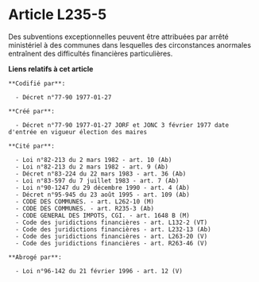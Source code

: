 # Article L235-5

Des subventions exceptionnelles peuvent être attribuées par arrêté ministériel à des communes dans lesquelles des
circonstances anormales entraînent des difficultés financières particulières.

**Liens relatifs à cet article**

	**Codifié par**:

	  - Décret n°77-90 1977-01-27

	**Créé par**:

	  - Décret n°77-90 1977-01-27 JORF et JONC 3 février 1977 date d'entrée en vigueur élection des maires

	**Cité par**:

	  - Loi n°82-213 du 2 mars 1982 - art. 10 (Ab)
	  - Loi n°82-213 du 2 mars 1982 - art. 9 (Ab)
	  - Décret n°83-224 du 22 mars 1983 - art. 36 (Ab)
	  - Loi n°83-597 du 7 juillet 1983 - art. 7 (Ab)
	  - Loi n°90-1247 du 29 décembre 1990 - art. 4 (Ab)
	  - Décret n°95-945 du 23 août 1995 - art. 109 (Ab)
	  - CODE DES COMMUNES. - art. L262-10 (M)
	  - CODE DES COMMUNES. - art. R235-3 (Ab)
	  - CODE GENERAL DES IMPOTS, CGI. - art. 1648 B (M)
	  - Code des juridictions financières - art. L132-2 (VT)
	  - Code des juridictions financières - art. L232-13 (Ab)
	  - Code des juridictions financières - art. L263-20 (V)
	  - Code des juridictions financières - art. R263-46 (V)

	**Abrogé par**:

	  - Loi n°96-142 du 21 février 1996 - art. 12 (V)
